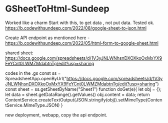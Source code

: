# GSheetToHtml-Sundeep
Worked like a charm
Start with this, to get data , not put data. Tested ok. https://b.codewithsundeep.com/2022/08/google-sheet-to-json.html

Create API endpoint as mentioned here - https://b.codewithsundeep.com/2022/05/html-form-to-google-sheet.html

shared sheet: https://docs.google.com/spreadsheets/d/1V3yJNLWNhsnDXOXkoOxMxYX9FeYCnt0LWMZMdabtnTg/edit?usp=sharing

codes in the .gs
const ss = SpreadsheetApp.openByUrl("https://docs.google.com/spreadsheets/d/1V3yJNLWNhsnDXOXkoOxMxYX9FeYCnt0LWMZMdabtnTg/edit?usp=sharing")
const sheet = ss.getSheetByName("Sheet1")
function doGet(e){
  let obj = {};
  let data = sheet.getDataRange().getValues()
  obj.content = data;
return ContentService.createTextOutput(JSON.stringify(obj)).setMimeType(ContentService.MimeType.JSON)
}

new deployment, webapp, copy the api endpoint.
